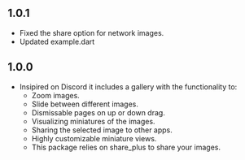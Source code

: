 ## 1.0.1

* Fixed the share option for network images.
* Updated example.dart

## 1.0.0

* Insipired on Discord it includes a gallery with the functionality to:
  - Zoom images.
  - Slide between different images.
  - Dismissable pages on up or down drag.
  - Visualizing miniatures of the images.
  - Sharing the selected image to other apps.
  - Highly customizable miniature views.
  - This package relies on share_plus to share your images.
